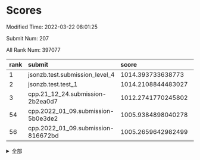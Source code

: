 # Scores

Modified Time: 2022-03-22 08:01:25

Submit Num: 207

All Rank Num: 397077

| rank |               submit               |       score        |       sigma        | pk_num |
| :--- | :--------------------------------- | :----------------- | :----------------- | :----- |
| 1    | jsonzb.test.submission_level_4     | 1014.393733638773  | 0.8244362570992968 | 7677   |
| 2    | jsonzb.test.test_1                 | 1014.2108844483027 | 0.8447780548637717 | 7673   |
| 3    | cpp.21_12_24.submission-2b2ea0d7   | 1012.2741770245802 | 0.7829624001325519 | 7670   |
| 54   | cpp.2022_01_09.submission-5b0e3de2 | 1005.9384898040278 | 0.7359549271301811 | 7672   |
| 56   | cpp.2022_01_09.submission-816672bd | 1005.2659642982499 | 0.717433816036459  | 7673   |


<details>
<summary>全部</summary>

| rank |                 submit                 |       score        |       sigma        | pk_num |
| :--- | :------------------------------------- | :----------------- | :----------------- | :----- |
| 1    | jsonzb.test.submission_level_4         | 1014.393733638773  | 0.8244362570992968 | 7677   |
| 2    | jsonzb.test.test_1                     | 1014.2108844483027 | 0.8447780548637717 | 7673   |
| 3    | cpp.21_12_24.submission-2b2ea0d7       | 1012.2741770245802 | 0.7829624001325519 | 7670   |
| 4    | gobigger.level_3.submission_level_3_10 | 1011.9727476771614 | 0.7670031974215062 | 7673   |
| 5    | gobigger.level_3.submission_level_3_24 | 1011.299483717224  | 0.7869712446441333 | 7675   |
| 6    | gobigger.level_3.submission_level_3_40 | 1010.957258858343  | 0.767720529816368  | 7672   |
| 7    | gobigger.level_3.submission_level_3_7  | 1010.9262919830073 | 0.7810756251628785 | 7671   |
| 8    | gobigger.level_3.submission_level_3_27 | 1010.8825976757178 | 0.7371394052107187 | 7672   |
| 9    | gobigger.level_3.submission_level_3_48 | 1010.7663913105569 | 0.7607646425034594 | 7672   |
| 10   | gobigger.level_3.submission_level_3_21 | 1010.7612873436792 | 0.7675911183597223 | 7670   |
| 11   | gobigger.level_3.submission_level_3_1  | 1010.7457894373188 | 0.763799544660994  | 7673   |
| 12   | gobigger.level_3.submission_level_3_9  | 1010.6997967660535 | 0.7827529272996804 | 7678   |
| 13   | gobigger.level_3.submission_level_3_33 | 1010.6965722731152 | 0.7546215751300653 | 7676   |
| 14   | gobigger.level_3.submission_level_3_14 | 1010.5983760826853 | 0.7738653687030459 | 7677   |
| 15   | gobigger.level_3.submission_level_3_30 | 1010.5942672936602 | 0.7612677196586302 | 7677   |
| 16   | gobigger.level_3.submission_level_3_12 | 1010.5883082569602 | 0.76573062680539   | 7673   |
| 17   | gobigger.level_3.submission_level_3_39 | 1010.519909579257  | 0.7801512199685099 | 7676   |
| 18   | gobigger.level_3.submission_level_3_44 | 1010.5167340007965 | 0.7821089717385249 | 7674   |
| 19   | gobigger.level_3.submission_level_3_36 | 1010.4911906312217 | 0.7371934204963384 | 7667   |
| 20   | gobigger.level_3.submission_level_3_19 | 1010.4911396096354 | 0.762257355578342  | 7671   |
| 21   | gobigger.level_3.submission_level_3_37 | 1010.4477750213256 | 0.7575227692331703 | 7668   |
| 22   | gobigger.level_3.submission_level_3_26 | 1010.4149093695187 | 0.7722027216200847 | 7676   |
| 23   | gobigger.level_3.submission_level_3_8  | 1010.3068718783728 | 0.7575343629693999 | 7670   |
| 24   | gobigger.level_3.submission_level_3_15 | 1010.3027689074237 | 0.7686604447675438 | 7672   |
| 25   | gobigger.level_3.submission_level_3_16 | 1010.2622949880238 | 0.7513411736300485 | 7671   |
| 26   | gobigger.level_3.submission_level_3_42 | 1010.2099640232352 | 0.7652019834886286 | 7671   |
| 27   | gobigger.level_3.submission_level_3_0  | 1010.1974494832688 | 0.7458987345893202 | 7667   |
| 28   | gobigger.level_3.submission_level_3_2  | 1010.0974516482692 | 0.7752692518351633 | 7675   |
| 29   | gobigger.level_3.submission_level_3_22 | 1010.0107570438848 | 0.752160310776994  | 7672   |
| 30   | gobigger.level_3.submission_level_3_13 | 1009.9563169158394 | 0.7572336532184007 | 7670   |
| 31   | gobigger.level_3.submission_level_3_35 | 1009.9360386424912 | 0.7693141114459701 | 7676   |
| 32   | gobigger.level_3.submission_level_3_38 | 1009.9033206970955 | 0.7310289371141281 | 7672   |
| 33   | gobigger.level_3.submission_level_3_23 | 1009.7831558132243 | 0.7491075793815009 | 7672   |
| 34   | gobigger.level_3.submission_level_3_47 | 1009.7771963302068 | 0.7526839600947356 | 7674   |
| 35   | gobigger.level_3.submission_level_3_31 | 1009.7454907588894 | 0.7694825030846526 | 7675   |
| 36   | gobigger.level_3.submission_level_3_3  | 1009.6726129411072 | 0.7582068596894298 | 7676   |
| 37   | gobigger.level_3.submission_level_3_43 | 1009.6617038545216 | 0.7708994622540444 | 7673   |
| 38   | gobigger.level_3.submission_level_3_18 | 1009.6249974738623 | 0.7685644720244021 | 7673   |
| 39   | gobigger.level_3.submission_level_3_4  | 1009.5640530723375 | 0.7680236536683316 | 7673   |
| 40   | gobigger.level_3.submission_level_3_11 | 1009.5108443318626 | 0.7518611760651942 | 7669   |
| 41   | gobigger.level_3.submission_level_3_32 | 1009.490369170377  | 0.7376565412132303 | 7675   |
| 42   | gobigger.level_3.submission_level_3_34 | 1009.4646587750876 | 0.7443986589075882 | 7675   |
| 43   | gobigger.level_3.submission_level_3_49 | 1009.461266162507  | 0.7408744673643675 | 7675   |
| 44   | gobigger.level_3.submission_level_3_5  | 1009.4037107598303 | 0.7407297768193439 | 7671   |
| 45   | gobigger.level_3.submission_level_3_6  | 1009.3489210610451 | 0.7603983941544606 | 7676   |
| 46   | gobigger.level_3.submission_level_3_29 | 1009.2338527663501 | 0.7499001305083285 | 7671   |
| 47   | gobigger.level_3.submission_level_3_25 | 1009.1973160210547 | 0.7407301881761017 | 7672   |
| 48   | gobigger.level_3.submission_level_3_41 | 1009.0524591897033 | 0.750523645619018  | 7675   |
| 49   | gobigger.level_3.submission_level_3_28 | 1008.8240187132378 | 0.7355402549935267 | 7678   |
| 50   | gobigger.level_3.submission_level_3_45 | 1008.788256728967  | 0.7438851953503195 | 7671   |
| 51   | gobigger.level_3.submission_level_3_46 | 1008.5828121781112 | 0.7421868893216171 | 7674   |
| 52   | gobigger.level_3.submission_level_3_20 | 1008.5108864641958 | 0.7506602975394966 | 7676   |
| 53   | gobigger.level_3.submission_level_3_17 | 1007.1952723991651 | 0.7522302838696107 | 7672   |
| 54   | cpp.2022_01_09.submission-5b0e3de2     | 1005.9384898040278 | 0.7359549271301811 | 7672   |
| 55   | gobigger.level_1.submission_level_1_35 | 1005.5182745344899 | 0.7158509960752216 | 7670   |
| 56   | cpp.2022_01_09.submission-816672bd     | 1005.2659642982499 | 0.717433816036459  | 7673   |
| 57   | gobigger.level_1.submission_level_1_24 | 1005.0988072718136 | 0.7306712916596861 | 7674   |
| 58   | gobigger.level_1.submission_level_1_37 | 1005.0035152588545 | 0.7152758792887448 | 7673   |
| 59   | gobigger.level_1.submission_level_1_16 | 1004.8990444831331 | 0.7269207077401106 | 7673   |
| 60   | gobigger.level_1.submission_level_1_38 | 1004.35901510729   | 0.7142919211495724 | 7680   |
| 61   | gobigger.level_1.submission_level_1_8  | 1004.2316049371658 | 0.7146982011059446 | 7676   |
| 62   | gobigger.level_1.submission_level_1_1  | 1004.2227732824275 | 0.711497202385037  | 7674   |
| 63   | gobigger.level_1.submission_level_1_30 | 1004.0481848883402 | 0.724485847670747  | 7671   |
| 64   | gobigger.level_1.submission_level_1_28 | 1004.002069850566  | 0.7273965621028865 | 7673   |
| 65   | gobigger.level_1.submission_level_1_29 | 1003.9098326589558 | 0.7384602046469616 | 7679   |
| 66   | gobigger.level_1.submission_level_1_22 | 1003.7170417481375 | 0.7175846266285764 | 7673   |
| 67   | gobigger.level_1.submission_level_1_42 | 1003.6991877734685 | 0.717765052567103  | 7673   |
| 68   | gobigger.level_1.submission_level_1_32 | 1003.6264345623149 | 0.7222344157076779 | 7670   |
| 69   | gobigger.level_1.submission_level_1_25 | 1003.5457433576039 | 0.720170827329387  | 7671   |
| 70   | gobigger.level_1.submission_level_1_11 | 1003.4762881258874 | 0.7205368617884608 | 7674   |
| 71   | gobigger.level_1.submission_level_1_49 | 1003.4517835420634 | 0.7207144104449824 | 7669   |
| 72   | gobigger.level_1.submission_level_1_9  | 1003.4349303230614 | 0.7219861815552794 | 7670   |
| 73   | gobigger.level_1.submission_level_1_4  | 1003.4259156959541 | 0.715662651584608  | 7672   |
| 74   | gobigger.level_1.submission_level_1_36 | 1003.4102705150011 | 0.7210328160528012 | 7678   |
| 75   | gobigger.level_1.submission_level_1_46 | 1003.3375604382373 | 0.7178479117489415 | 7674   |
| 76   | gobigger.level_1.submission_level_1_7  | 1003.245912167812  | 0.7214768306890816 | 7671   |
| 77   | gobigger.level_1.submission_level_1_26 | 1003.1759232235812 | 0.7247178745324138 | 7672   |
| 78   | gobigger.level_1.submission_level_1_23 | 1003.149522365929  | 0.7196191355763955 | 7668   |
| 79   | gobigger.level_1.submission_level_1_18 | 1003.0836049877458 | 0.7228665946793313 | 7674   |
| 80   | gobigger.level_1.submission_level_1_45 | 1003.0573915396599 | 0.7078695237690387 | 7676   |
| 81   | gobigger.level_1.submission_level_1_20 | 1003.045230538081  | 0.7116111613358203 | 7673   |
| 82   | gobigger.level_1.submission_level_1_44 | 1003.0412058972788 | 0.707686285987038  | 7675   |
| 83   | gobigger.level_1.submission_level_1_17 | 1003.0175677050136 | 0.7171990811383472 | 7674   |
| 84   | gobigger.level_1.submission_level_1_47 | 1003.0169668769325 | 0.7058880232736606 | 7677   |
| 85   | gobigger.level_1.submission_level_1_27 | 1002.9603706044329 | 0.7346217945613316 | 7671   |
| 86   | gobigger.level_1.submission_level_1_19 | 1002.9572762261546 | 0.7047763732796078 | 7670   |
| 87   | gobigger.level_1.submission_level_1_12 | 1002.9477175624318 | 0.7212510984915084 | 7670   |
| 88   | gobigger.level_1.submission_level_1_34 | 1002.9309871087262 | 0.7242214172000294 | 7673   |
| 89   | gobigger.level_1.submission_level_1_14 | 1002.8870972199489 | 0.7289041732766707 | 7676   |
| 90   | gobigger.level_1.submission_level_1_13 | 1002.8195665340403 | 0.7113608789790424 | 7674   |
| 91   | gobigger.level_1.submission_level_1_33 | 1002.6162897729139 | 0.7154307060906122 | 7674   |
| 92   | gobigger.level_1.submission_level_1_40 | 1002.6006489181034 | 0.7074769952744502 | 7673   |
| 93   | gobigger.level_1.submission_level_1_21 | 1002.5792975854505 | 0.721690513912989  | 7672   |
| 94   | gobigger.level_1.submission_level_1_10 | 1002.5369510121574 | 0.7207602445845364 | 7677   |
| 95   | gobigger.level_1.submission_level_1_41 | 1002.5037776894327 | 0.7108488230830565 | 7668   |
| 96   | gobigger.level_1.submission_level_1_15 | 1002.4993807975914 | 0.7069305313828684 | 7677   |
| 97   | gobigger.level_1.submission_level_1_48 | 1002.4804039544493 | 0.7182128506245642 | 7670   |
| 98   | gobigger.level_1.submission_level_1_3  | 1002.4614675023648 | 0.7180591038770174 | 7674   |
| 99   | gobigger.level_1.submission_level_1_43 | 1002.4607582628024 | 0.7087654024360986 | 7672   |
| 100  | gobigger.level_1.submission_level_1_2  | 1002.3525417065852 | 0.7140873817366347 | 7672   |
| 101  | gobigger.level_1.submission_level_1_6  | 1002.3474099358706 | 0.7070612087442689 | 7674   |
| 102  | gobigger.level_1.submission_level_1_5  | 1002.2721176096428 | 0.7180144078320534 | 7676   |
| 103  | gobigger.level_1.submission_level_1_0  | 1002.0456917224138 | 0.7055390587265956 | 7675   |
| 104  | gobigger.level_1.submission_level_1_39 | 1002.0222078331868 | 0.710342497796807  | 7671   |
| 105  | gobigger.level_1.submission_level_1_31 | 1001.8550205366568 | 0.7090637065604647 | 7672   |
| 106  | gobigger.random.submission_random_47   | 997.2144232627683  | 0.7010053234657864 | 7673   |
| 107  | gobigger.random.submission_random_6    | 997.1257797436813  | 0.7086780060952032 | 7673   |
| 108  | gobigger.random.submission_random_46   | 997.0742481819261  | 0.706741726477303  | 7676   |
| 109  | gobigger.random.submission_random_43   | 997.0653621446905  | 0.7076727233728018 | 7670   |
| 110  | gobigger.random.submission_random_4    | 997.0609077788878  | 0.7065147634609078 | 7672   |
| 111  | gobigger.random.submission_random_8    | 997.0535049501395  | 0.7103915180200953 | 7674   |
| 112  | gobigger.random.submission_random_39   | 997.0496422983033  | 0.6989009774041106 | 7674   |
| 113  | gobigger.random.submission_random_28   | 996.9079149121656  | 0.7075851415790377 | 7674   |
| 114  | gobigger.random.submission_random_40   | 996.9070756782985  | 0.71870990968345   | 7674   |
| 115  | gobigger.random.submission_random_24   | 996.7132680923909  | 0.7088198223983315 | 7675   |
| 116  | gobigger.random.submission_random_15   | 996.649834407638   | 0.7169698705492348 | 7672   |
| 117  | gobigger.random.submission_random_2    | 996.6112190754425  | 0.6993776948750038 | 7673   |
| 118  | gobigger.random.submission_random_45   | 996.5606050425496  | 0.7148997408870317 | 7672   |
| 119  | gobigger.random.submission_random_10   | 996.4438260309585  | 0.703950897190536  | 7676   |
| 120  | gobigger.random.submission_random_26   | 996.3799113625872  | 0.710034965178989  | 7674   |
| 121  | gobigger.random.submission_random_5    | 996.3272651526443  | 0.7145554502103764 | 7672   |
| 122  | gobigger.random.submission_random_0    | 996.3254586424855  | 0.7005078671382159 | 7675   |
| 123  | gobigger.random.submission_random_49   | 996.3087828101999  | 0.7164766607713536 | 7674   |
| 124  | gobigger.random.submission_random_19   | 996.2791546363642  | 0.7051013767819764 | 7667   |
| 125  | gobigger.random.submission_random_23   | 996.2113994649712  | 0.7004406147455471 | 7668   |
| 126  | gobigger.random.submission_random_31   | 996.1880668883655  | 0.7198845176484713 | 7675   |
| 127  | gobigger.random.submission_random_32   | 996.0765050584791  | 0.7174068802899009 | 7668   |
| 128  | gobigger.random.submission_random_7    | 995.9645633234649  | 0.7103266372143836 | 7671   |
| 129  | gobigger.random.submission_random_38   | 995.8087555481746  | 0.7160250819557561 | 7676   |
| 130  | gobigger.random.submission_random_22   | 995.7993289419114  | 0.7151306211076464 | 7674   |
| 131  | gobigger.random.submission_random_44   | 995.712364554872   | 0.7126398915287941 | 7674   |
| 132  | gobigger.random.submission_random_27   | 995.697677531213   | 0.7111072072499091 | 7675   |
| 133  | gobigger.random.submission_random_12   | 995.6951344758552  | 0.7169016829198083 | 7672   |
| 134  | gobigger.random.submission_random_13   | 995.682901864771   | 0.713754270077996  | 7672   |
| 135  | gobigger.random.submission_random_36   | 995.6796208349709  | 0.7088907039301666 | 7678   |
| 136  | gobigger.random.submission_random_1    | 995.6373955008595  | 0.7082484518551522 | 7671   |
| 137  | gobigger.random.submission_random_34   | 995.6227717311745  | 0.7016909990331887 | 7668   |
| 138  | gobigger.random.submission_random_18   | 995.6039522146807  | 0.7194408173867002 | 7678   |
| 139  | gobigger.random.submission_random_14   | 995.4407316608573  | 0.7107277713586783 | 7671   |
| 140  | gobigger.random.submission_random_42   | 995.4316517490714  | 0.711257302239001  | 7673   |
| 141  | gobigger.random.submission_random_41   | 995.4261963693698  | 0.7165831866145768 | 7673   |
| 142  | gobigger.random.submission_random_30   | 995.3866439895877  | 0.71361675657341   | 7672   |
| 143  | gobigger.random.submission_random_37   | 995.3851666820423  | 0.7078223894932326 | 7673   |
| 144  | gobigger.random.submission_random_21   | 995.3656042084552  | 0.7074002623186096 | 7672   |
| 145  | gobigger.random.submission_random_25   | 995.3356667027847  | 0.7076860440648779 | 7671   |
| 146  | gobigger.random.submission_random_35   | 995.2524568142652  | 0.718780950625208  | 7674   |
| 147  | gobigger.random.submission_random_33   | 995.2201129880389  | 0.740125956875724  | 7670   |
| 148  | gobigger.random.submission_random_3    | 995.1732023344007  | 0.7146548352749679 | 7674   |
| 149  | gobigger.random.submission_random_11   | 995.1694817206995  | 0.70805926496912   | 7671   |
| 150  | gobigger.random.submission_random_29   | 995.1600625431735  | 0.7076663826633018 | 7670   |
| 151  | gobigger.random.submission_random_16   | 995.1585117886202  | 0.7079635928003332 | 7671   |
| 152  | gobigger.random.submission_random_17   | 995.0865058666103  | 0.7144915872364971 | 7671   |
| 153  | gobigger.random.submission_random_20   | 995.0386428622662  | 0.7069420052718195 | 7677   |
| 154  | gobigger.random.submission_random_48   | 994.8535483476803  | 0.7101073103184188 | 7675   |
| 155  | gobigger.random.submission_random_9    | 994.6870285124613  | 0.7196109077828484 | 7668   |
| 156  | gobigger.level_2.submission_level_2_36 | 993.9588298355039  | 0.7273849345836773 | 7672   |
| 157  | gobigger.level_2.submission_level_2_7  | 993.7818112138623  | 0.7279067999944305 | 7673   |
| 158  | gobigger.level_2.submission_level_2_10 | 993.1929485744803  | 0.7413346019483489 | 7672   |
| 159  | gobigger.level_2.submission_level_2_47 | 993.1922112428597  | 0.7276379183611583 | 7675   |
| 160  | gobigger.level_2.submission_level_2_30 | 993.1514256149924  | 0.7418261334070799 | 7672   |
| 161  | gobigger.level_2.submission_level_2_5  | 993.1101731109303  | 0.7395839471824166 | 7670   |
| 162  | gobigger.level_2.submission_level_2_6  | 993.0020291325276  | 0.7351470743546522 | 7676   |
| 163  | gobigger.level_2.submission_level_2_8  | 992.9799074196865  | 0.7485084021137044 | 7677   |
| 164  | gobigger.level_2.submission_level_2_18 | 992.973861955975   | 0.7345963385434506 | 7669   |
| 165  | gobigger.level_2.submission_level_2_25 | 992.8761693900188  | 0.7368585929645342 | 7677   |
| 166  | gobigger.level_2.submission_level_2_48 | 992.8503848134134  | 0.7413529459590649 | 7677   |
| 167  | gobigger.level_2.submission_level_2_38 | 992.8008384395104  | 0.7347236856618785 | 7676   |
| 168  | gobigger.level_2.submission_level_2_1  | 992.7919077033808  | 0.7316485613166913 | 7672   |
| 169  | gobigger.level_2.submission_level_2_43 | 992.7909615001288  | 0.7593749505845584 | 7677   |
| 170  | gobigger.level_2.submission_level_2_26 | 992.6059837775791  | 0.7452728268844482 | 7671   |
| 171  | gobigger.level_2.submission_level_2_37 | 992.6031320609547  | 0.7460902128994072 | 7673   |
| 172  | gobigger.level_2.submission_level_2_15 | 992.4974857002063  | 0.7614580043675411 | 7676   |
| 173  | gobigger.level_2.submission_level_2_39 | 992.4754977229516  | 0.742648316671012  | 7669   |
| 174  | gobigger.level_2.submission_level_2_40 | 992.4656502062068  | 0.7348490960700935 | 7674   |
| 175  | gobigger.level_2.submission_level_2_9  | 992.383746565629   | 0.7391857463152125 | 7679   |
| 176  | gobigger.level_2.submission_level_2_14 | 992.3770351146385  | 0.7478893266587227 | 7670   |
| 177  | gobigger.level_2.submission_level_2_35 | 992.3656312955554  | 0.7404388884666777 | 7674   |
| 178  | gobigger.level_2.submission_level_2_28 | 992.3600452809883  | 0.7473028734698872 | 7675   |
| 179  | gobigger.level_2.submission_level_2_11 | 992.1736507488835  | 0.7276271609900302 | 7672   |
| 180  | gobigger.level_2.submission_level_2_12 | 992.1398816482678  | 0.7520839470277518 | 7672   |
| 181  | gobigger.level_2.submission_level_2_34 | 992.1328817499724  | 0.7458177811890548 | 7675   |
| 182  | gobigger.level_2.submission_level_2_31 | 992.0643018929743  | 0.7411308551529784 | 7670   |
| 183  | gobigger.level_2.submission_level_2_3  | 992.0526660256987  | 0.7541569330761204 | 7675   |
| 184  | gobigger.level_2.submission_level_2_13 | 992.0028716117201  | 0.7464793159733665 | 7673   |
| 185  | gobigger.level_2.submission_level_2_44 | 991.987452175978   | 0.7597968184606699 | 7675   |
| 186  | gobigger.level_2.submission_level_2_29 | 991.9679801179835  | 0.7381703598982616 | 7675   |
| 187  | gobigger.level_2.submission_level_2_45 | 991.9015766663387  | 0.7529946240706578 | 7667   |
| 188  | gobigger.level_2.submission_level_2_2  | 991.9012649414909  | 0.7635731184901104 | 7673   |
| 189  | gobigger.level_2.submission_level_2_42 | 991.7053501184889  | 0.7498204476604003 | 7679   |
| 190  | gobigger.level_2.submission_level_2_23 | 991.6490843456575  | 0.7455466545849334 | 7667   |
| 191  | gobigger.level_2.submission_level_2_41 | 991.6405346659335  | 0.7366983250679617 | 7679   |
| 192  | gobigger.level_2.submission_level_2_17 | 991.6006856238262  | 0.7639052987600673 | 7673   |
| 193  | gobigger.level_2.submission_level_2_20 | 991.535879252589   | 0.7684196957879925 | 7671   |
| 194  | gobigger.level_2.submission_level_2_4  | 991.4895638729989  | 0.7340599302353453 | 7669   |
| 195  | gobigger.level_2.submission_level_2_49 | 991.4567705630152  | 0.7540981739766296 | 7669   |
| 196  | gobigger.level_2.submission_level_2_16 | 991.3770011789657  | 0.7560036109609777 | 7675   |
| 197  | gobigger.level_2.submission_level_2_22 | 991.368947196527   | 0.7470012711522017 | 7669   |
| 198  | gobigger.level_2.submission_level_2_32 | 991.2538821410043  | 0.758299155522107  | 7673   |
| 199  | gobigger.level_2.submission_level_2_33 | 991.1336539957472  | 0.7507770198805583 | 7675   |
| 200  | gobigger.level_2.submission_level_2_19 | 991.0189196547736  | 0.7606755200532902 | 7677   |
| 201  | gobigger.level_2.submission_level_2_46 | 990.9985705776326  | 0.7563366958263928 | 7669   |
| 202  | gobigger.level_2.submission_level_2_0  | 990.9007915958317  | 0.7468148738155943 | 7673   |
| 203  | gobigger.level_2.submission_level_2_27 | 990.824003387805   | 0.7545514198461245 | 7673   |
| 204  | gobigger.level_2.submission_level_2_21 | 990.7834426939858  | 0.7556499140783876 | 7671   |
| 205  | gobigger.level_2.submission_level_2_24 | 990.1666972942348  | 0.762874148316009  | 7671   |
| 206  | gobigger.none.submission_none_0        | 976.8420161292596  | 1.4261046123992995 | 7667   |
| 207  | gobigger.none.submission_none_1        | 975.6426687565641  | 1.5920901493838584 | 7676   |

</details>